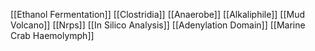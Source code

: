 [[Ethanol Fermentation]]
[[Clostridia]]
[[Anaerobe]]
[[Alkaliphile]]
[[Mud Volcano]]
[[Nrps]]
[[In Silico Analysis]]
[[Adenylation Domain]]
[[Marine Crab Haemolymph]]
